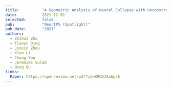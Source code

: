 ```yaml
---
title:          "A Geometric Analysis of Neural Collapse with Unconstrained Features"
date:           2021-12-01
selected:       false
pub:            "NeurIPS (Spotlight)"
pub_date:       "2021"
authors:
  - Zhihui Zhu
  - Tianyu Ding
  - Jinxin Zhou
  - Xiao Li
  - Chong You
  - Jeremias Sulam
  - Qing Qu
links:
  Paper: https://openreview.net/pdf?id=KRODJAa6pzE
---
```

